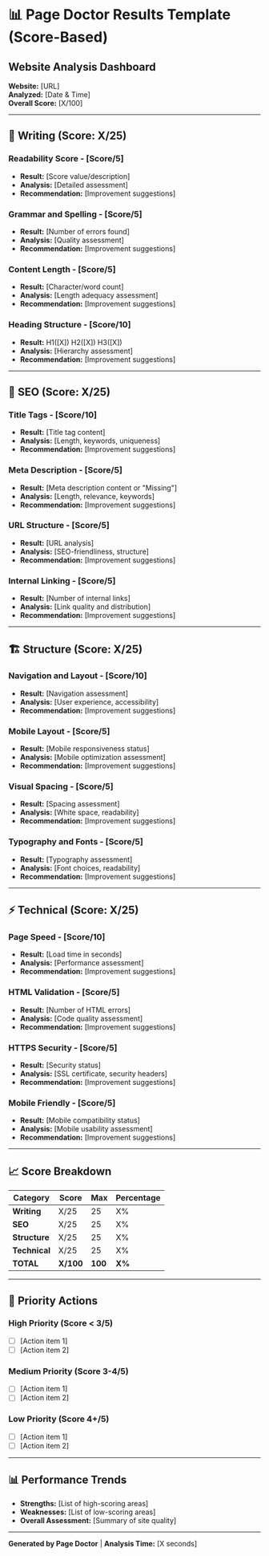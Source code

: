 # 📊 Page Doctor Results Template (Score-Based)

## **Website Analysis Dashboard**

**Website:** [URL]  
**Analyzed:** [Date & Time]  
**Overall Score:** [X/100]

---

## **📝 Writing** (Score: X/25)

### **Readability Score** - [Score/5]
- **Result:** [Score value/description]
- **Analysis:** [Detailed assessment]
- **Recommendation:** [Improvement suggestions]

### **Grammar and Spelling** - [Score/5]
- **Result:** [Number of errors found]
- **Analysis:** [Quality assessment]
- **Recommendation:** [Improvement suggestions]

### **Content Length** - [Score/5]
- **Result:** [Character/word count]
- **Analysis:** [Length adequacy assessment]
- **Recommendation:** [Improvement suggestions]

### **Heading Structure** - [Score/10]
- **Result:** H1([X]) H2([X]) H3([X])
- **Analysis:** [Hierarchy assessment]
- **Recommendation:** [Improvement suggestions]

---

## **🎯 SEO** (Score: X/25)

### **Title Tags** - [Score/10]
- **Result:** [Title tag content]
- **Analysis:** [Length, keywords, uniqueness]
- **Recommendation:** [Improvement suggestions]

### **Meta Description** - [Score/5]
- **Result:** [Meta description content or "Missing"]
- **Analysis:** [Length, relevance, keywords]
- **Recommendation:** [Improvement suggestions]

### **URL Structure** - [Score/5]
- **Result:** [URL analysis]
- **Analysis:** [SEO-friendliness, structure]
- **Recommendation:** [Improvement suggestions]

### **Internal Linking** - [Score/5]
- **Result:** [Number of internal links]
- **Analysis:** [Link quality and distribution]
- **Recommendation:** [Improvement suggestions]

---

## **🏗️ Structure** (Score: X/25)

### **Navigation and Layout** - [Score/10]
- **Result:** [Navigation assessment]
- **Analysis:** [User experience, accessibility]
- **Recommendation:** [Improvement suggestions]

### **Mobile Layout** - [Score/5]
- **Result:** [Mobile responsiveness status]
- **Analysis:** [Mobile optimization assessment]
- **Recommendation:** [Improvement suggestions]

### **Visual Spacing** - [Score/5]
- **Result:** [Spacing assessment]
- **Analysis:** [White space, readability]
- **Recommendation:** [Improvement suggestions]

### **Typography and Fonts** - [Score/5]
- **Result:** [Typography assessment]
- **Analysis:** [Font choices, readability]
- **Recommendation:** [Improvement suggestions]

---

## **⚡ Technical** (Score: X/25)

### **Page Speed** - [Score/10]
- **Result:** [Load time in seconds]
- **Analysis:** [Performance assessment]
- **Recommendation:** [Improvement suggestions]

### **HTML Validation** - [Score/5]
- **Result:** [Number of HTML errors]
- **Analysis:** [Code quality assessment]
- **Recommendation:** [Improvement suggestions]

### **HTTPS Security** - [Score/5]
- **Result:** [Security status]
- **Analysis:** [SSL certificate, security headers]
- **Recommendation:** [Improvement suggestions]

### **Mobile Friendly** - [Score/5]
- **Result:** [Mobile compatibility status]
- **Analysis:** [Mobile usability assessment]
- **Recommendation:** [Improvement suggestions]

---

## **📈 Score Breakdown**

| Category | Score | Max | Percentage |
|----------|-------|-----|------------|
| **Writing** | X/25 | 25 | X% |
| **SEO** | X/25 | 25 | X% |
| **Structure** | X/25 | 25 | X% |
| **Technical** | X/25 | 25 | X% |
| **TOTAL** | **X/100** | **100** | **X%** |

---

## **🚀 Priority Actions**

### **High Priority** (Score < 3/5)
- [ ] [Action item 1]
- [ ] [Action item 2]

### **Medium Priority** (Score 3-4/5)
- [ ] [Action item 1]
- [ ] [Action item 2]

### **Low Priority** (Score 4+/5)
- [ ] [Action item 1]
- [ ] [Action item 2]

---

## **📊 Performance Trends**

- **Strengths:** [List of high-scoring areas]
- **Weaknesses:** [List of low-scoring areas]
- **Overall Assessment:** [Summary of site quality]

---

**Generated by Page Doctor** | **Analysis Time:** [X seconds] 
